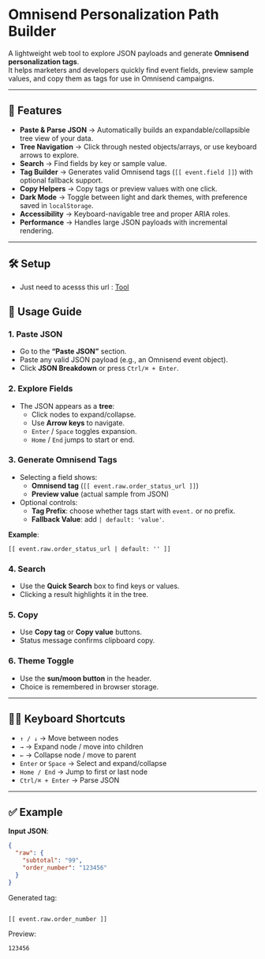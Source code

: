 # Omnisend Personalization Path Builder

A lightweight web tool to explore JSON payloads and generate **Omnisend personalization tags**.  
It helps marketers and developers quickly find event fields, preview sample values, and copy them as tags for use in Omnisend campaigns.

---

## 🚀 Features

- **Paste & Parse JSON** → Automatically builds an expandable/collapsible tree view of your data.
- **Tree Navigation** → Click through nested objects/arrays, or use keyboard arrows to explore.
- **Search** → Find fields by key or sample value.
- **Tag Builder** → Generates valid Omnisend tags (`[[ event.field ]]`) with optional fallback support.
- **Copy Helpers** → Copy tags or preview values with one click.
- **Dark Mode** → Toggle between light and dark themes, with preference saved in `localStorage`.
- **Accessibility** → Keyboard-navigable tree and proper ARIA roles.
- **Performance** → Handles large JSON payloads with incremental rendering.

---

## 🛠️ Setup

- Just need to acesss this url : [Tool](https://johnnyreis-omni.github.io/json_parser/)

## 📖 Usage Guide

### 1. Paste JSON
- Go to the **“Paste JSON”** section.
- Paste any valid JSON payload (e.g., an Omnisend event object).
- Click **JSON Breakdown** or press `Ctrl/⌘ + Enter`.

### 2. Explore Fields
- The JSON appears as a **tree**:
  - Click nodes to expand/collapse.
  - Use **Arrow keys** to navigate.
  - `Enter` / `Space` toggles expansion.
  - `Home` / `End` jumps to start or end.

### 3. Generate Omnisend Tags
- Selecting a field shows:
  - **Omnisend tag** (`[[ event.raw.order_status_url ]]`)
  - **Preview value** (actual sample from JSON)
- Optional controls:
  - **Tag Prefix**: choose whether tags start with `event.` or no prefix.
  - **Fallback Value**: add `| default: 'value'`.

**Example**:  
```liquid
[[ event.raw.order_status_url | default: '' ]]
``` 




### 4. Search
- Use the **Quick Search** box to find keys or values.  
- Clicking a result highlights it in the tree.

### 5. Copy
- Use **Copy tag** or **Copy value** buttons.
- Status message confirms clipboard copy.

### 6. Theme Toggle
- Use the **sun/moon button** in the header.
- Choice is remembered in browser storage.

---

## 🧑‍💻 Keyboard Shortcuts

- `↑ / ↓` → Move between nodes  
- `→` → Expand node / move into children  
- `←` → Collapse node / move to parent  
- `Enter` or `Space` → Select and expand/collapse  
- `Home / End` → Jump to first or last node  
- `Ctrl/⌘ + Enter` → Parse JSON  


---

## ✅ Example

**Input JSON**:
```json
{
  "raw": {
    "subtotal": "99",
    "order_number": "123456"
  }
}
```

Generated tag:

```

[[ event.raw.order_number ]]

```

Preview:

``` 
123456
```